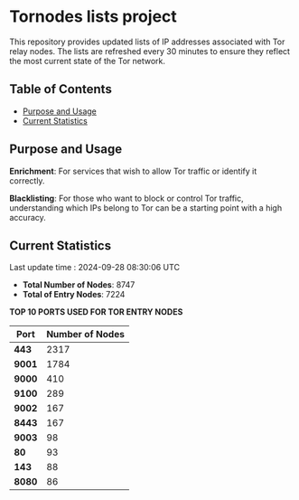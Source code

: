 # Tornodes lists project

This repository provides updated lists of IP addresses associated with Tor relay nodes. The lists are refreshed every 30 minutes to ensure they reflect the most current state of the Tor network.

## Table of Contents

- [Purpose and Usage](#purpose-and-usage)
- [Current Statistics](#current-statistics)


## Purpose and Usage

**Enrichment**: For services that wish to allow Tor traffic or identify it correctly.

**Blacklisting**: For those who want to block or control Tor traffic, understanding which IPs belong to Tor can be a starting point with a high accuracy.

## Current Statistics

Last update time : 2024-09-28 08:30:06 UTC

- **Total Number of Nodes**: 8747
- **Total of Entry Nodes**: 7224

**TOP 10 PORTS USED FOR TOR ENTRY NODES**

| **Port** | **Number of Nodes** |
|------|-----------------|
| **443**   | 2317  |
| **9001**   | 1784  |
| **9000**   | 410  |
| **9100**   | 289  |
| **9002**   | 167  |
| **8443**   | 167  |
| **9003**   | 98  |
| **80**   | 93  |
| **143**   | 88  |
| **8080**   | 86  |

